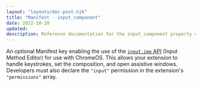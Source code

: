```yaml
---
layout: "layouts/doc-post.njk"
title: "Manifest - input_component"
date: 2022-10-28
updated: 
description: Reference documentation for the input_component property of manifest.json.
---
```


An optional Manifest key enabling the use of the  [`input.ime` API](/docs/extensions/reference/input_ime/) (Input Method Editor) for use with ChromeOS. This allows your extension to handle keystrokes, set the composition, and open assistive windows. Developers must also declare the `"input"` permission in the extension's `"permissions"` array. 